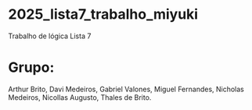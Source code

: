 # 2025_lista7_trabalho_miyuki
Trabalho de lógica
Lista 7

# Grupo:
Arthur Brito,
Davi Medeiros,
Gabriel Valones,
Miguel Fernandes,
Nicholas Medeiros,
Nicollas Augusto,
Thales de Brito.

